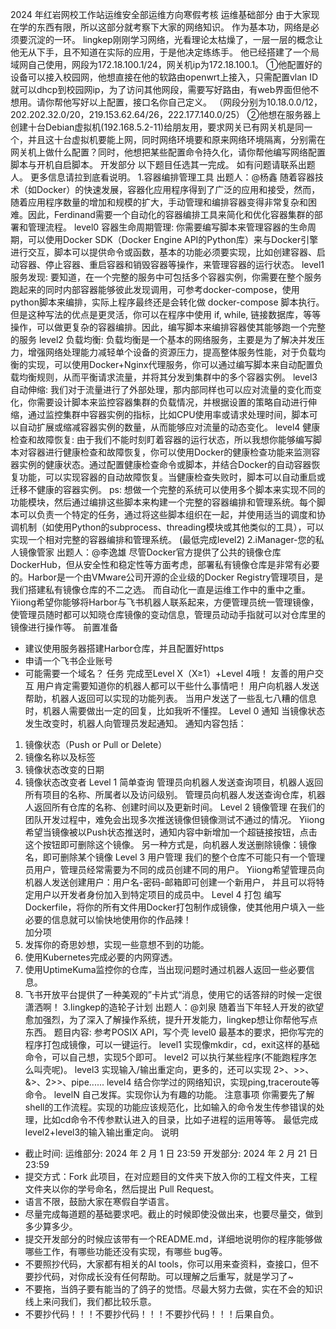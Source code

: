 2024 年红岩网校工作站运维安全部运维方向寒假考核
运维基础部分
由于大家现在学的东西有限，所以这部分就考察下大家的网络知识。
作为基本功，网络是必须要沉淀的一环。
lingkep刚刚学习网络，光看理论太枯燥了，一层一层的概念让他无从下手，且不知道在实际的应用，于是他决定练练手。
他已经搭建了一个局域网自己使用，网段为172.18.100.1/24，网关机ip为172.18.100.1。
①他配置好的设备可以接入校园网，他想直接在他的软路由openwrt上接入，只需配置vlan ID就可以dhcp到校园网ip，为了访问其他网段，需要写好路由，有web界面但他不想用。请你帮他写好以上配置，接口名你自己定义。
（网段分别为10.18.0.0/12，202.202.32.0/20，219.153.62.64/26，222.177.140.0/25）
②他想在服务器上创建十台Debian虚拟机(192.168.5.2-11)给朋友用，要求网关已有网关机是同一个，并且这十台虚拟机要能上网，同时网络环境要和原来网络环境隔离，分别需在网关机上做什么配置？同时，他想把某些配置命令持久化，请你帮他编写网络配置脚本与开机自启脚本。
开发部分
以下题目任选其一完成。
如有问题请联系出题人。
更多信息请拉到底看说明。
1.容器编排管理工具
出题人：@杨鑫 
随着容器技术（如Docker）的快速发展，容器化应用程序得到了广泛的应用和接受，然而，随着应用程序数量的增加和规模的扩大，手动管理和编排容器变得非常复杂和困难。因此，Ferdinand需要一个自动化的容器编排工具来简化和优化容器集群的部署和管理流程。
level0
容器生命周期管理: 
你需要编写脚本来管理容器的生命周期，可以使用Docker SDK（Docker Engine API的Python库）来与Docker引擎进行交互，脚本可以提供命令或函数，基本的功能必须要实现，比如创建容器、启动容器、停止容器、重启容器和销毁容器等操作，来管理容器的运行状态。
level1
服务发现: 
要知道，在一个完整的服务中可包括多个容器实例，你需要在整个服务跑起来的同时内部容器能够彼此发现调用，可参考docker-compose，使用python脚本来编排，实际上程序最终还是会转化做 docker-compose 脚本执行。但是这种写法的优点是更灵活，你可以在程序中使用 if, while, 链接数据库，等等操作，可以做更复杂的容器编排。因此，编写脚本来编排容器使其能够跑一个完整的服务
level2
负载均衡: 
负载均衡是一个基本的网络服务，主要是为了解决并发压力，增强网络处理能力减轻单个设备的资源压力，提高整体服务性能，对于负载均衡的实现，可以使用Docker+Nginx代理服务，你可以通过编写脚本来自动配置负载均衡规则，从而平衡请求流量，并将其分发到集群中的多个容器实例。
level3
自动伸缩:
我们对于流量进行了外部处理，那内部同样也可以应对流量的变化而变化，你需要设计脚本来监控容器集群的负载情况，并根据设置的策略自动进行伸缩，通过监控集群中容器实例的指标，比如CPU使用率或请求处理时间，脚本可以自动扩展或缩减容器实例的数量，从而能够应对流量的动态变化。
level4
健康检查和故障恢复:
由于我们不能时刻盯着容器的运行状态，所以我想你能够编写脚本对容器进行健康检查和故障恢复，你可以使用Docker的健康检查功能来监测容器实例的健康状态。通过配置健康检查命令或脚本，并结合Docker的自动容器恢复功能，可以实现容器的自动故障恢复。当健康检查失败时，脚本可以自动重启或迁移不健康的容器实例。
ps:
想做一个完整的系统可以使用多个脚本来实现不同的功能模块，然后通过编排这些脚本来构建一个完整的容器编排和管理系统。每个脚本可以负责一个特定的任务，通过将这些脚本组织在一起，并使用适当的调度和协调机制（如使用Python的subprocess、threading模块或其他类似的工具），可以实现一个相对完整的容器编排和管理系统。
(最低完成level2)
2.iManager-您的私人镜像管家
出题人：@李逸雄 
尽管Docker官方提供了公共的镜像仓库DockerHub，但从安全性和稳定性等方面考虑，部署私有镜像仓库是非常有必要的。Harbor是一个由VMware公司开源的企业级的Docker Registry管理项目，是我们搭建私有镜像仓库的不二之选。
而自动化一直是运维工作中的重中之重。
Yiiong希望你能够将Harbor与飞书机器人联系起来，方便管理员统一管理镜像，使管理员随时都可以知晓仓库镜像的变动信息，管理员动动手指就可以对仓库里的镜像进行操作等。
前置准备
- 建议使用服务器搭建Harbor仓库，并且配置好https
- 申请一个飞书企业账号
- 可能需要一个域名？
任务
完成至Level X（X≥1）+Level 4哦！
友善的用户交互
用户肯定需要知道你的机器人都可以干些什么事情吧！
用户向机器人发送帮助，机器人返回可以实现的功能列表。
当用户发送了一些乱七八糟的信息时，机器人需要做出一定的回复，比如我听不懂捏。
Level 0 通知
当镜像状态发生改变时，机器人向管理员发起通知。
通知内容包括：
1. 镜像状态（Push or Pull or Delete）
2. 镜像名称以及标签
3. 镜像状态改变的日期
4. 镜像状态改变者
Level 1 简单查询
管理员向机器人发送查询项目，机器人返回所有项目的名称、所属者以及访问级别。
管理员向机器人发送查询仓库，机器人返回所有仓库的名称、创建时间以及更新时间。
Level 2 镜像管理
在我们的团队开发过程中，难免会出现多次推送镜像但镜像测试不通过的情况。
Yiiong希望当镜像被以Push状态推送时，通知内容中新增加一个超链接按钮，点击这个按钮即可删除这个镜像。
另一种方式是，向机器人发送删除镜像：镜像名，即可删除某个镜像
Level 3 用户管理
我们的整个仓库不可能只有一个管理员用户，管理员经常需要为不同的成员创建不同的用户。
Yiiong希望管理员向机器人发送创建用户：用户名-密码-邮箱即可创建一个新用户，
并且可以将特定用户以开发者身份加入到特定项目的成员中。
Level 4 打包
编写Dockerfile，将你的所有文件用Docker打包制作成镜像，使其他用户填入一些必要的信息就可以愉快地使用你的作品辣！   
加分项
1. 发挥你的奇思妙想，实现一些意想不到的功能。
2. 使用Kubernetes完成必要的内网穿透。
3. 使用UptimeKuma监控你的仓库，当出现问题时通过机器人返回一些必要信息。
4. 飞书开放平台提供了一种美观的”卡片式“消息，使用它的话答辩的时候一定很潇洒啊！
3.lingkep的造轮子计划
出题人：@刘泉 
随着当下年轻人开发的欲望愈加强烈，为了深入了解操作系统，提升开发能力，lingkep想让你帮他写点东西。
题目内容:
参考POSIX API，写个壳
level0
最基本的要求，把你写完的程序打包成镜像，可以一键运行。
level1
实现像mkdir，cd，exit这样的基础命令，可以自己想，实现5个即可。
level2
可以执行某些程序(不能跑程序怎么叫壳呢)。
level3
实现输入/输出重定向，更多的，还可以实现 2>、>>、&>、2>>、pipe......
level4
结合你学过的网络知识，实现ping,traceroute等命令。
levelN
自己发挥。实现你认为有趣的功能。
注意事项
你需要先了解shell的工作流程。实现的功能应该规范化，比如输入的命令发生传参错误的处理，比如cd命令不传参默认进入的目录，比如子进程的运用等等。
最低完成level2+level3的输入输出重定向。
说明
- 截止时间:
     运维部分: 2024 年 2 月 1 日 23:59
     开发部分: 2024 年 2 月 21 日 23:59
- 提交方式：Fork 此项目，在对应题目的文件夹下放入你的工程文件夹，工程文件夹以你的学号命名，然后提出 Pull Request。
- 语言不限，鼓励大家在寒假自学语言。
- 尽量完成每道题的基础要求吧。截止的时候即使没做出来，也要尽量交，做到多少算多少。
- 提交开发部分的时候应该带有一个README.md，详细地说明你的程序能够做哪些工作，有哪些功能还没有实现，有哪些 bug等。
- 不要照抄代码，大家都有相关的AI tools，你可以用来查资料，查接口，但不要抄代码，对你成长没有任何帮助。可以理解之后重写，就是学习了~
- 不要拖，当鸽子要有能当的了鸽子的觉悟。尽最大努力去做，实在不会的知识线上来问我们，我们都比较乐意。
- 不要抄代码！！！不要抄代码！！！不要抄代码！！！后果自负。
